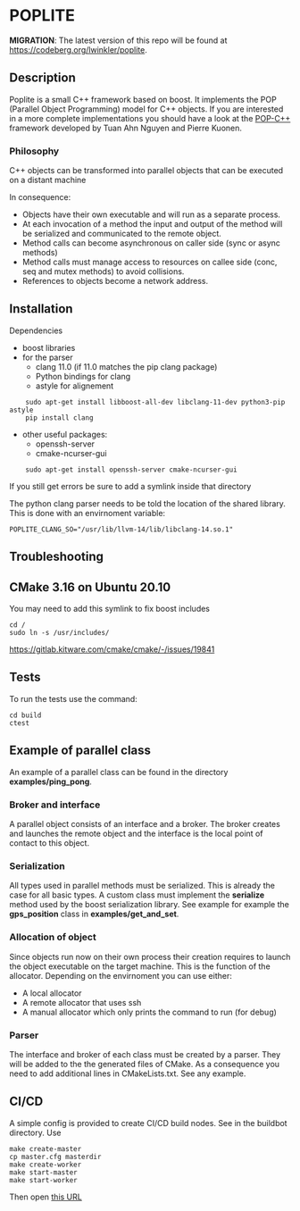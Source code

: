 POPLITE
=======

**MIGRATION**: The latest version of this repo will be found at <https://codeberg.org/lwinkler/poplite>.

Description
-----------
Poplite is a small C++ framework based on boost. It implements the POP (Parallel Object Programming) model for C++ objects. If you are interested in a more complete implementations you should have a look at the [POP-C++](https://github.com/pop-team/pop-cpp) framework developed by Tuan Ahn Nguyen and Pierre Kuonen.

### Philosophy

C++ objects can be transformed into parallel objects that can be executed on a distant machine

In consequence:
- Objects have their own executable and will run as a separate process.
- At each invocation of a method the input and output of the method will be serialized and communicated to the remote object.
- Method calls can become asynchronous on caller side (sync or async methods)
- Method calls must manage access to resources on callee side (conc, seq and mutex methods) to avoid collisions. 
- References to objects become a network address.

Installation
------------

Dependencies
- boost libraries
- for the parser
	- clang 11.0 (if 11.0 matches the pip clang package)
	- Python bindings for clang
	- astyle for alignement

```
	sudo apt-get install libboost-all-dev libclang-11-dev python3-pip astyle
	pip install clang
```

- other useful packages:
	- openssh-server
	- cmake-ncurser-gui

```
	sudo apt-get install openssh-server cmake-ncurser-gui
```


If you still get errors be sure to add a symlink inside that directory

The python clang parser needs to be told the location of the shared library. This is done with an envirnoment variable:
```
POPLITE_CLANG_SO="/usr/lib/llvm-14/lib/libclang-14.so.1"
```

Troubleshooting
---------------

## CMake 3.16 on Ubuntu 20.10
You may need to add this symlink to fix boost includes
```
cd /
sudo ln -s /usr/includes/
```

https://gitlab.kitware.com/cmake/cmake/-/issues/19841

Tests
-----
To run the tests use the command:
```
cd build
ctest
```

Example of parallel class
-------------------------
An example of a parallel class can be found in the directory **examples/ping_pong**.


### Broker and interface
A parallel object consists of an interface and a broker. The broker creates and launches the remote object and the interface is the local point of contact to this object.

### Serialization
All types used in parallel methods must be serialized. This is already the case for all basic types. A custom class must implement the **serialize** method used by the boost serialization library. See example for example the **gps_position** class in **examples/get_and_set**.

### Allocation of object
Since objects run now on their own process their creation requires to launch the object executable on the target machine. This is the function of the allocator. Depending on the envirnoment you can use either:
- A local allocator
- A remote allocator that uses ssh
- A manual allocator which only prints the command to run (for debug)

### Parser
The interface and broker of each class must be created by a parser. They will be added to the the generated files of CMake. As a consequence you need to add additional lines in CMakeLists.txt. See any example.

CI/CD
-----
A simple config is provided to create CI/CD build nodes. See in the buildbot directory. Use

```
make create-master
cp master.cfg masterdir
make create-worker
make start-master
make start-worker
```

Then open [this URL](http://localhost:8010)
